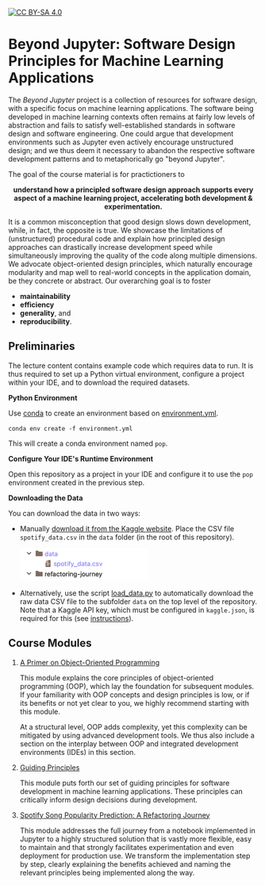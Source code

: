 
[![CC BY-SA 4.0](https://img.shields.io/badge/License-CC_BY--SA_4.0-lightgrey.svg)](https://creativecommons.org/licenses/by-sa/4.0/)

# Beyond Jupyter: Software Design Principles for Machine Learning Applications

The *Beyond Jupyter* project is a collection of resources for software design,
with a specific focus on machine learning applications.
The software being developed in machine learning contexts often remains at fairly low levels of abstraction and fails to satisfy well-established standards in software design and software engineering.
One could argue that development environments such as Jupyter even actively encourage unstructured design; 
and we thus deem it necessary to abandon the respective software development patterns and to metaphorically go "beyond Jupyter".

The goal of the course material is for practictioners to 

<p style="text-align: center; font-weight:bold">
understand how a principled software design approach supports every aspect of a machine learning project, accelerating both development & experimentation.
</p>

It is a common misconception that good design slows down development, while, in fact, the opposite is true.
We showcase the limitations of (unstructured) procedural code and explain how principled design approaches can drastically increase development speed while simultaneously improving the quality of the code along multiple dimensions.
We advocate object-oriented design principles, which naturally encourage modularity and map well to real-world concepts in the application domain, be they concrete or abstract.
Our overarching goal is to foster
 * **maintainability**
 * **efficiency** 
 * **generality**, and
 * **reproducibility**.


## Preliminaries

The lecture content contains example code which requires data to run.
It is thus required to set up a Python virtual environment, configure a project within your IDE,
and to download the required datasets.

**Python Environment**

Use [conda](https://docs.conda.io/projects/miniconda/en/latest/) to create an environment based on [environment.yml](environment.yml).

    conda env create -f environment.yml

This will create a conda environment named `pop`.

**Configure Your IDE's Runtime Environment**

Open this repository as a project in your IDE and configure it to use the `pop` environment created in the previous step.

**Downloading the Data**

You can download the data in two ways:

 * Manually [download it from the Kaggle website](https://www.kaggle.com/datasets/amitanshjoshi/spotify-1million-tracks).
   Place the CSV file `spotify_data.csv` in the `data` folder (in the root of this repository).

   ![data_folder](resources/data_folder.png)

 * Alternatively, use the script [load_data.py](load_data.py) to automatically download the raw data CSV file to the subfolder
   `data` on the top level of the repository.
   Note that a Kaggle API key, which must be configured in `kaggle.json`, is required for this 
   (see [instructions](https://www.kaggle.com/docs/api)).


## Course Modules

 1. [A Primer on Object-Oriented Programming](oop-essentials/README.md)

    This module explains the core principles of object-oriented programming (OOP), which lay the foundation for subsequent modules.
    If your familiarity with OOP concepts and design principles is low, or if its benefits or not yet clear to you,
    we highly recommend starting with this module.
    
    At a structural level, OOP adds complexity, yet this complexity can be mitigated by using advanced development tools.
    We thus also include a section on the interplay between OOP and integrated development environments (IDEs) in this section.


 2. [Guiding Principles](Guiding-Principles.md)

    This module puts forth our set of guiding principles for software development in machine learning applications.
    These principles can critically inform design decisions during development.

 2. [Spotify Song Popularity Prediction: A Refactoring Journey](refactoring-journey/README.md) 
 
    This module addresses the full journey from a notebook implemented in Jupyter to a highly structured solution that is vastly more flexible, easy to maintain and that strongly facilitates experimentation and even deployment for production use.
    We transform the implementation step by step, clearly explaining the benefits achieved and naming the relevant principles being implemented along the way.